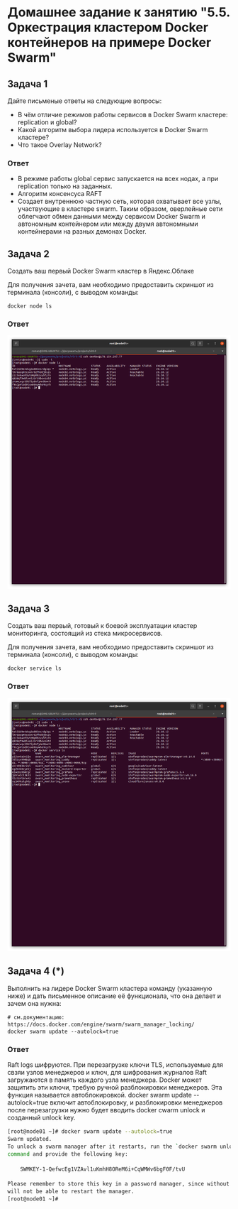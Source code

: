 # Домашнее задание к занятию "5.5. Оркестрация кластером Docker контейнеров на примере Docker Swarm"

## Задача 1

Дайте письменые ответы на следующие вопросы:

- В чём отличие режимов работы сервисов в Docker Swarm кластере: replication и global?
- Какой алгоритм выбора лидера используется в Docker Swarm кластере?
- Что такое Overlay Network?

### Ответ
-   В режиме работы global сервис запускается на всех нодах, а при replication только на заданных.
-   Алгоритм консенсуса RAFT
-   Создает внутреннюю частную сеть, которая охватывает все узлы, участвующие в кластере swarm. Таким образом, оверлейные сети облегчают обмен данными между сервисом Docker Swarm и автономным контейнером или между двумя автономными контейнерами на разных демонах Docker.

## Задача 2

Создать ваш первый Docker Swarm кластер в Яндекс.Облаке

Для получения зачета, вам необходимо предоставить скриншот из терминала (консоли), с выводом команды:
```
docker node ls
```
### Ответ

![Image alt](https://github.com/roman-serdyukov/devops-netology/blob/main/homework/05-virt-05-docker-swarm/assets/docker_node_ls.png)


## Задача 3

Создать ваш первый, готовый к боевой эксплуатации кластер мониторинга, состоящий из стека микросервисов.

Для получения зачета, вам необходимо предоставить скриншот из терминала (консоли), с выводом команды:
```
docker service ls
```

### Ответ

![Image alt](https://github.com/roman-serdyukov/devops-netology/blob/main/homework/05-virt-05-docker-swarm/assets/docker_service_ls.png)

## Задача 4 (*)

Выполнить на лидере Docker Swarm кластера команду (указанную ниже) и дать письменное описание её функционала, что она делает и зачем она нужна:
```
# см.документацию: https://docs.docker.com/engine/swarm/swarm_manager_locking/
docker swarm update --autolock=true
```

### Ответ

Raft logs шифруются. При перезагрузке ключи TLS, используемые для свзяи узлов менеджеров и ключ, для шифрования журналов  Raft загружаются в память каждого узла менеджера. Docker может защитить эти ключи, требую ручной разблокировки менеджеров. Эта функция называется автоблокировкой.
docker swarm update --autolock=true
включит автоблокировку, и разблокировки менеджеров после перезагрузки нужно будет вводить 
docker cwarm unlock и созданный unlock key.

```bash
[root@node01 ~]# docker swarm update --autolock=true
Swarm updated.
To unlock a swarm manager after it restarts, run the `docker swarm unlock`
command and provide the following key:

    SWMKEY-1-QefwcEg1VZAvl1uKmhH8OReM6i+CqWMWv6bgF0F/tvU

Please remember to store this key in a password manager, since without it you
will not be able to restart the manager.
[root@node01 ~]# 
```
